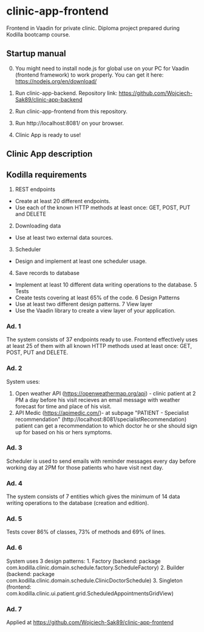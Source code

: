 # clinic-app-frontend
Frontend in Vaadin for private clinic. Diploma project prepared during Kodilla bootcamp course.

## Startup manual
0. You might need to install node.js for global use on your PC for Vaadin (frontend framework) to work properly. You can get it here: https://nodejs.org/en/download/

1. Run clinic-app-backend. Repository link: https://github.com/Wojciech-Sak89/clinic-app-backend
2. Run clinic-app-frontend from this repository.
3. Run http://localhost:8081/ on your browser.
4. Clinic App is ready to use!

## Clinic App description

## Kodilla requirements
1. REST endpoints
  - Create at least 20 different endpoints.
  - Use each of the known HTTP methods at least once: GET, POST, PUT and DELETE
2. Downloading data
  - Use at least two external data sources.
3. Scheduler
  - Design and implement at least one scheduler usage.
4. Save records to database
  - Implement at least 10 different data writing operations to the database.
5 Tests
  - Create tests covering at least 65% of the code.
6 Design Patterns
  - Use at least two different design patterns.
7 View layer
  - Use the Vaadin library to create a view layer of your application.
  
### Ad. 1
  The system consists of 37 endpoints ready to use. Frontend effectively uses at least 25 of them with all known HTTP methods used at least once: GET, POST, PUT and DELETE.

### Ad. 2
  System uses:
  1. Open weather API (https://openweathermap.org/api) - clinic patient at 2 PM a day before his visit recieves an email message with weather forecast for time and place of his      visit.
  2. API Medic (https://apimedic.com/)- at subpage "PATIENT - Specialist recommendation" (http://localhost:8081/specialistRecommendation) patient can get a recommendation to         which doctor he or she should sign up for based on his or hers symptoms.

### Ad. 3
  Scheduler is used to send emails with reminder messages every day before working day at 2PM for those patients who have visit next day.

### Ad. 4
 The system consists of 7 entities which gives the minimum of 14 data writing operations to the database (creation and edition).

### Ad. 5
  Tests cover 86% of classes, 73% of methods and 69% of lines.

### Ad. 6
  System uses 3 design patterns:
    1. Factory (backend: package com.kodilla.clinic.domain.schedule.factory.ScheduleFactory)
    2. Builder (backend: package com.kodilla.clinic.domain.schedule.ClinicDoctorSchedule)
    3. Singleton (frontend: com.kodilla.clinic.ui.patient.grid.ScheduledAppointmentsGridView)

### Ad. 7
  Applied at https://github.com/Wojciech-Sak89/clinic-app-frontend
